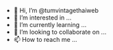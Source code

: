 - 👋 Hi, I’m @tumvintagethaiweb
- 👀 I’m interested in ...
- 🌱 I’m currently learning ...
- 💞️ I’m looking to collaborate on ...
- 📫 How to reach me ...

<!---
tumvintagethaiweb/tumvintagethaiweb is a ✨ special ✨ repository because its `README.md` (this file) appears on your GitHub profile.
You can click the Preview link to take a look at your changes.
--->
